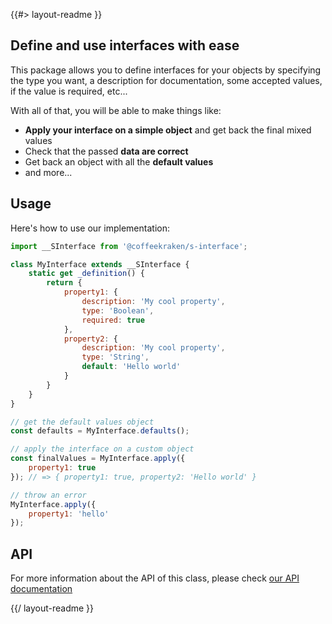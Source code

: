 <!-- 
/**
 * @name            README
 * @namespace       doc
 * @type            Markdown
 * @platform        md
 * @status          stable
 * @menu            Documentation           /doc/readme
 *
 * @since           2.0.0
 * @author    Olivier Bossel <olivier.bossel@gmail.com> (https://coffeekraken.io)
 */
-->

{{#> layout-readme }}

## Define and use interfaces with ease

This package allows you to define interfaces for your objects by specifying the type you want, a description for documentation, some accepted values, if the value is required, etc...

With all of that, you will be able to make things like:

- **Apply your interface on a simple object** and get back the final mixed values
- Check that the passed **data are correct**
- Get back an object with all the **default values**
- and more...

## Usage

Here's how to use our implementation:

```js
import __SInterface from '@coffeekraken/s-interface';

class MyInterface extends __SInterface {
    static get _definition() {
        return {
            property1: {
                description: 'My cool property',
                type: 'Boolean',
                required: true
            },
            property2: {
                description: 'My cool property',
                type: 'String',
                default: 'Hello world'
            }
        }
    }
}

// get the default values object
const defaults = MyInterface.defaults();

// apply the interface on a custom object
const finalValues = MyInterface.apply({
    property1: true
}); // => { property1: true, property2: 'Hello world' }

// throw an error
MyInterface.apply({
    property1: 'hello'
});
```

## API

For more information about the API of this class, please check [our API documentation](/api/@coffeekraken.s-interface.shared.SInterface)

{{/ layout-readme }}